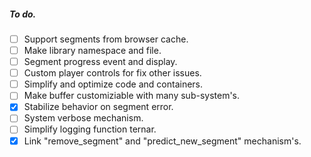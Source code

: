 ##### To do.
- [ ] Support segments from browser cache.
- [ ] Make library namespace and file.
- [ ] Segment progress event and display.
- [ ] Custom player controls for fix other issues.
- [ ] Simplify and optimize code and containers.
- [ ] Make buffer customiziable with many sub-system's.
- [x] Stabilize behavior on segment error.
- [ ] System verbose mechanism.
- [ ] Simplify logging function ternar.
- [x] Link "remove_segment" and "predict_new_segment" mechanism's.
